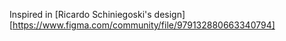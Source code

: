 Inspired in [Ricardo Schiniegoski's design][https://www.figma.com/community/file/979132880663340794]
